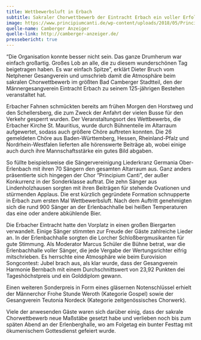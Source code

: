 ```yaml
---
title: Wettbewerbsluft in Erbach
subtitle: Sakraler Chorwettbewerb der Eintracht Erbach ein voller Erfolg – 900 Teilnehmende Sänger
image: https://www.principiumcanti.de/wp-content/uploads/2018/05/Principium-Canti-Erbach.jpg
quelle-name: Camberger Anzeiger
quelle-link: http://camberger-anzeiger.de/
pressebericht: true
---
```

“Die Organisation konnte besser nicht sein. Das ganze Drumherum war einfach großartig. Großes Lob an alle, die zu diesem wunderschönen Tag beigetragen haben. Es war einfach Spitze”, erklärt Dieter Bruch vom Netphener Gesangverein und umschrieb damit die Atmosphäre beim sakralen Chorwettbewerb im größten Bad Camberger Stadtteil, den der Männergesangverein Eintracht Erbach zu seinem 125-jährigen Bestehen veranstaltet hat.

Erbacher Fahnen schmückten bereits am frühen Morgen den Horstweg und den Schellersberg, die zum Zweck der Anfahrt der vielen Busse für den Verkehr gesperrt wurden. Der Veranstaltungsort des Wettbewerbs, die Erbacher Kirche St. Mauritius, wurde durch Bühnenteile im Altarraum aufgewertet, sodass auch größere Chöre auftreten konnten. Die 26 gemeldeten Chöre aus Baden-Württemberg, Hessen, Rheinland-Pfalz und Nordrhein-Westfalen lieferten alle hörenswerte Beiträge ab, wobei einige auch durch ihre Mannschaftsstärke ein gutes Bild abgaben.

So füllte beispielsweise die Sängervereinigung Liederkranz Germania Ober-Erlenbach mit ihren 70 Sängern den gesamten Altarraum aus. Ganz anders präsentierte sich hingegen der Chor “Principium Canti”, der außer Konkurrenz in der Sonderklasse auftrat. Die zehn Sänger aus Lindenholzhausen sorgten mit ihren Beiträgen für stehende Ovationen und stürmenden Applaus. Die erst kürzlich gegründete Formation schnupperte in Erbach zum ersten Mal Wettbewerbsluft. Nach dem Auftritt genehmigten sich die rund 900 Sänger an der Erlenbachhalle bei heißen Temperaturen das eine oder andere abkühlende Bier.

Die Erbacher Eintracht hatte den Vorplatz in einen großen Biergarten verwandelt. Einige Sänger stimmten zur Freude der Gäste zahlreiche Lieder an. In der Erlenbachhalle sorgten die Lorcher Schloßbergmusikanten für gute Stimmung. Als Moderator Marcus Schüler die Bühne betrat, war die Erlenbachhalle voller Sänger, die jede Vergabe der Wertungsrichter eifrig mitschrieben. Es herrschte eine Atmosphäre wie beim Eurovision Songcontest: Jubel brach aus, als klar wurde, dass der Gesangverein Harmonie Bernbach mit einem Durchschnittswert von 23,92 Punkten dei Tageshöchstpreis und ein Golddiplom gewann.

Einen weiteren Sonderpreis in Form eines gläsernen Notenschlüssel erhielt der Männerchor Frohe Stunde Weroth (Kategorie Gospel) sowie der Gesangverein Teutonia Nordeck (Kategorie zeitgenössisches Chorwerk).

Viele der anwesenden Gäste waren sich darüber einig, dass der sakrale Chorwettbewerb neue Maßstäbe gesetzt habe und verlieben noch bis zum späten Abend an der Erlenberghalle, wo am Folgetag ein bunter Festtag mit ökumenischem Gottesdienst gefeiert wurde.